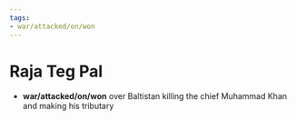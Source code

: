 ```yaml
---
tags:
- war/attacked/on/won
---
```

   
# Raja Teg Pal   
* **war/attacked/on/won** over Baltistan killing the chief Muhammad Khan and making his tributary